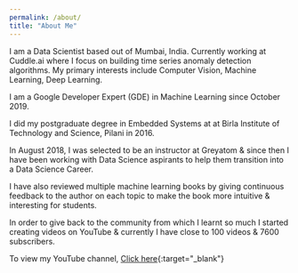 ```yaml
---
permalink: /about/
title: "About Me"
---
```


<!---Hi I’m Bhavesh, I studied electronics engineering but I’ve been interested in machine learning. I made this website to post some of the videos that I’ve created and to serve as a portfolio of sorts. Besides that I enjoy photography, cricket.
-->

I am a Data Scientist based out of Mumbai, India. Currently working at Cuddle.ai where I focus on building time series anomaly detection algorithms. My primary interests include Computer Vision, Machine Learning, Deep Learning.

I am a Google Developer Expert (GDE) in Machine Learning since October 2019.

I did my postgraduate degree in Embedded Systems at at Birla Institute of Technology and Science, Pilani in 2016.

In August 2018, I was selected to be an instructor at Greyatom & since then I have been working with Data Science aspirants to help them transition into a Data Science Career. 

I have also reviewed multiple machine learning books by giving continuous feedback to the author on each topic to make the book more intuitive & interesting for students. 

In order to give back to the community from which I learnt so much I started creating videos on YouTube & currently I have close to 100 videos & 7600 subscribers.

To view my YouTube channel, [Click here](https://youtube.com/BhaveshBhatt8791){:target="_blank"}
